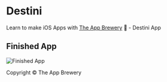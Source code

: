 # Destini
Learn to make iOS Apps with [The App Brewery](https://www.appbrewery.co) 📱 - Destini App

## Finished App
![Finished App](https://github.com/londonappbrewery/Images/blob/master/Destini.gif)



Copyright © The App Brewery

